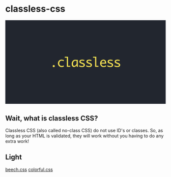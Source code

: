 # classless-css
![classless](classless.jpg)

## Wait, what is classless CSS?
Classless CSS (also called no-class CSS) do not use ID's or classes. So, as long as your HTML is validated, they will work without you having to do any extra work!

## Light
[beech.css](https://github.com/y-arjun-y/beech.css)
[colorful.css](https://github.com/y-arjun-y/colorful.css)

